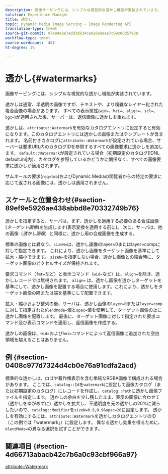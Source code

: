 ```yaml
---
description: 画像サービングには、シンプルな視覚的な透かし機能が実装されています。
solution: Experience Manager
title: 透かし
topic: Dynamic Media Image Serving - Image Rendering API
translation-type: tm+mt
source-git-commit: 97a84e8e7edd3d834ca42069eae7c09c00d57938
workflow-type: tm+mt
source-wordcount: '461'
ht-degree: 1%

---
```



# 透かし{#watermarks}

画像サービングには、シンプルな視覚的な透かし機能が実装されています。

透かしは通常、半透明の画像ですが、テキストや、より複雑なレイヤー化された複合画像の場合があります。 すべての表示属性(`wid=`、`hei=`、`align=`、`scl=`、`bgc=`)が適用された後、サーバーは、返信画像に透かしを重ねます。

透かしは、`attribute::Watermark`を有効なカタログエントリに設定すると有効になります。このカタログエントリには透かしの画像またはテンプレートが含まれます。 名前付きカタログに`attribute::Watermark`が設定されている場合、サーバーは要求URL内のカタログIDを参照するすべての画像要求に透かしを追加します。 `default::Watermark`が設定されている場合（初期設定のカタログ[!DNL default.ini]内）、カタログを参照しているかどうかに関係なく、すべての画像要求に透かしが適用されます。

サムネールの要求(`req=tmb`)およびDynamic Mediaの閲覧者からの特定の要求に応じて返される画像には、透かしは適用されません。

## スケールと位置合わせ{#section-89ef9e5926ae438abbd8e70332749b76}

透かしを指定すると、サーバは、まず、透かしを適用する必要のある合成画像(*ターゲット画像*)を生成します(表示変換を適用する前に)。 次に、サーバは、他の画像（*透かし画像*）と同様に、透かし用の合成画像を生成する。

標準の画像とは異なり、`sizeN=`は、透かし画像のlayer=0またはlayer=compに対して指定できます。 これにより、透かし画像をターゲット画像を基準にして拡大・縮小できます。 `sizeN=`を指定しない場合、透かし画像との結合時に、ターゲット画像のピクセルサイズが保持されます。

要求コマンド（`fmt=`など）と表示コマンド（`wid=`など）は、`align=`を除き、透かしレコードでは無視されます。 `align=` は、透かし画像を透かしターゲットを基準にして、透かし画像を配置する場合に使用します。これにより、透かしをターゲット画像の隅または端を基準にして配置できます。

拡大・縮小および整列の後、サーバは、透かし画像の`layer=0`または`layer=comp`に対して指定された`blendMode=`値と`opac=`値を使用して、ターゲット画像の上に透かし画像を配置します。 最後に、ターゲット画像に対して指定された要求コマンド及び表示コマンドを適用し、返信画像を作成する。

透かしの画像は、`wid=`および`hei=`コマンドによって返信画像に追加された空白領域を越えることはありません。

## 例 {#section-0408c977d7324d4cb0e76a91cdfa2acd}

標準的な透かしは、ロゴや著作権表示を含む単純なRGBA画像で構成される場合があります。 ここでは、`catalog::Id`を`watermark`に設定して画像カタログ（または初期設定のカタログ）にレコードを作成し、`catalog::Path`に透かし画像ファイルを指定します。 透かしの余白を少し残したまま、表示の画像に合わせて（透かしをゆがめずに）透かしを拡大し、不透明度を元の透かしの20%に減らしたいので、`catalog::Modifier`を`sizeN=0.9,0.9&opac=20`に設定します。 透かしを有効にするには、`attribute::Watermark`を透かしカタログエントリのID（この例では「watermark」）に設定します。 異なる透かし効果を得るために、`blendMode=`の異なる選択を試すことができます。

## 関連項目 {#section-4d66713abacb42c7b6a0c93cbf966a97}

[attribute::Watermark](../../../../../is-api/image-catalog/image-serving-api-ref/c-image-catalog-reference/c-attributes-reference/r-watermark.md#reference-942b50acb2dd43a5ae498dc41ea9ac9b)
